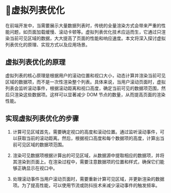 # 📜虚拟列表优化

在前端开发中，当需要展示大量数据列表时，传统的全量渲染方式会带来严重的性能问题，如页面加载缓慢、滚动卡顿等。虚拟列表优化技术应运而生，它通过只渲染当前可见区域的数据，大大提高了页面的性能和响应速度。本文将深入探讨虚拟列表优化的原理、实现方式以及应用场景。

## 虚拟列表优化的原理

虚拟列表的核心原理是根据用户的滚动位置和视口大小，动态计算并渲染当前可见区域的数据项，而不是一次性渲染整个列表。具体来说，当用户滚动页面时，虚拟列表会监听滚动事件，根据滚动距离和视口高度，确定当前可见的数据项范围，然后只渲染这些数据项。这样可以显著减少 DOM 节点的数量，从而提高页面的渲染性能。

## 实现虚拟列表优化的步骤

1. 计算可见区域首先，需要确定视口的高度和滚动位置。通过监听滚动事件，可以获取当前的滚动距离。然后，根据视口高度和每个数据项的高度，计算出当前可见区域的数据项范围。

2. 渲染可见数据项根据计算出的可见区域，从数据源中提取相应的数据项，并将其渲染到页面上。在渲染过程中，需要注意数据项的位置和样式，确保它们能够正确显示在视口中。

3. 处理滚动事件当用户滚动页面时，需要重新计算可见区域，并更新渲染的数据项。为了提高性能，可以使用节流或防抖技术来减少滚动事件的触发频率。
